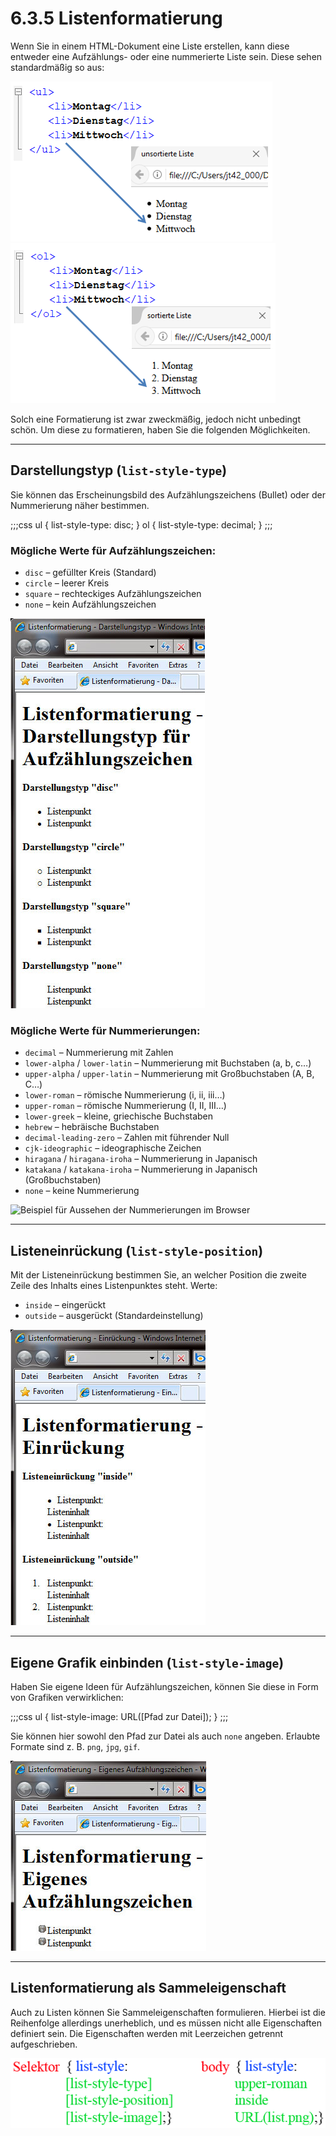 # 6.3.5 Listenformatierung

Wenn Sie in einem HTML-Dokument eine Liste erstellen, kann diese entweder eine Aufzählungs- oder eine nummerierte Liste sein. Diese sehen standardmäßig so aus:

![Eine Aufzählungsliste](media/html-21ul.png)
![Eine nummerierte Liste](media/html-21ol.png)

Solch eine Formatierung ist zwar zweckmäßig, jedoch nicht unbedingt schön. Um diese zu formatieren, haben Sie die folgenden Möglichkeiten.

---

## Darstellungstyp (`list-style-type`)

Sie können das Erscheinungsbild des Aufzählungszeichens (Bullet) oder der Nummerierung näher bestimmen.

;;;css
ul { list-style-type: disc; }
ol { list-style-type: decimal; }
;;;

### Mögliche Werte für Aufzählungszeichen:
- `disc` – gefüllter Kreis (Standard)
- `circle` – leerer Kreis
- `square` – rechteckiges Aufzählungszeichen
- `none` – kein Aufzählungszeichen

![Beispiele für Listendarstellungstypen](media/4_3_listendarstellung.jpg)

### Mögliche Werte für Nummerierungen:
- `decimal` – Nummerierung mit Zahlen
- `lower-alpha` / `lower-latin` – Nummerierung mit Buchstaben (a, b, c…)
- `upper-alpha` / `upper-latin` – Nummerierung mit Großbuchstaben (A, B, C…)
- `lower-roman` – römische Nummerierung (i, ii, iii…)
- `upper-roman` – römische Nummerierung (I, II, III…)
- `lower-greek` – kleine, griechische Buchstaben
- `hebrew` – hebräische Buchstaben
- `decimal-leading-zero` – Zahlen mit führender Null
- `cjk-ideographic` – ideographische Zeichen
- `hiragana` / `hiragana-iroha` – Nummerierung in Japanisch
- `katakana` / `katakana-iroha` – Nummerierung in Japanisch (Großbuchstaben)
- `none` – keine Nummerierung

![Beispiel für Aussehen der Nummerierungen im Browser](media/Listenformatierung-Darstellungstyp.png)

---

## Listeneinrückung (`list-style-position`)

Mit der Listeneinrückung bestimmen Sie, an welcher Position die zweite Zeile des Inhalts eines Listenpunktes steht. Werte:

- `inside` – eingerückt
- `outside` – ausgerückt (Standardeinstellung)

![Beispiel für Listeneinrückungen in der Browseransicht](media/4_3_listeneinrueckung.jpg)

---

## Eigene Grafik einbinden (`list-style-image`)

Haben Sie eigene Ideen für Aufzählungszeichen, können Sie diese in Form von Grafiken verwirklichen:

;;;css
ul { list-style-image: URL([Pfad zur Datei]); }
;;;

Sie können hier sowohl den Pfad zur Datei als auch `none` angeben. Erlaubte Formate sind z. B. `png`, `jpg`, `gif`.

![Beispiel für ein eigenes Aufzählungszeichen](media/4_3_listenbild.jpg)

---

## Listenformatierung als Sammeleigenschaft

Auch zu Listen können Sie Sammeleigenschaften formulieren. Hierbei ist die Reihenfolge allerdings unerheblich, und es müssen nicht alle Eigenschaften definiert sein. Die Eigenschaften werden mit Leerzeichen getrennt aufgeschrieben.

![Sammeleigenschaft Listenformatierung](media/4_3_listen_syntax_sammel.gif)
